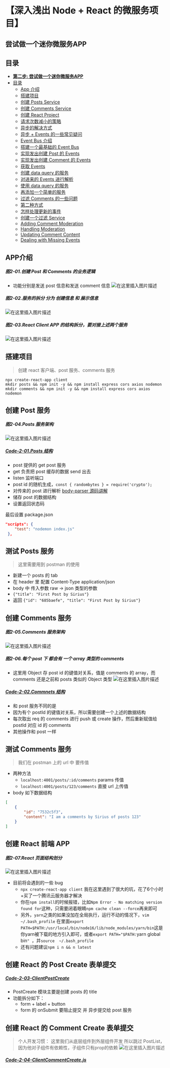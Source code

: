 
# 【深入浅出 Node + React 的微服务项目】
## 尝试做一个迷你微服务APP
## 目录

- [**第二步: 尝试做一个迷你微服务APP**](#微服务的基本知识)
- [目录](#目录)
  - [App 介绍](#app-介绍)
  - [搭建项目](#搭建项目)
  - [创建 Posts Service](#posts-service-creation)
  - [创建 Comments Service](#implementing-a-comments-service)
  - [创建 React Project](#react-project-setup)
  - [请求次数减小的策略](#request-minimization-strategies)
  - [异步的解决方式](#an-async-solution)
  - [异步 + Events 的一些常见疑问](#common-questions-around-async-events)
  - [Event Bus 介绍](#event-bus-overview)
  - [搭建一个最基础的 Event Bus](#a-basic-event-bus-implementation)
  - [实现发出创建 Post 的 Events](#emitting-post-creation-events)
  - [实现发出创建 Comment 的 Events](#emitting-comment-creation-events)
  - [获取 Events](#receiving-events)
  - [创建 data query 的服务](#creating-the-data-query-service)
  - [对进来的 Events 进行解析](#parsing-incoming-events)
  - [使用 data query 的服务](#using-the-query-service)
  - [再添加一个简单的服务](#adding-a-simple-feature)
  - [过滤 Comments 的一些问题](#issues-with-comment-filtering)
  - [第二种方式](#a-second-approach)
  - [怎样处理更新的事件](#how-to-handle-resource-updates)
  - [创建一个过滤 Service](#creating-the-moderation-service)
  - [Adding Comment Moderation](#adding-comment-moderation)
  - [Handling Moderation](#handling-moderation)
  - [Updating Comment Content](#updating-comment-content)
  - [Dealing with Missing Events](#dealing-with-missing-events)

## APP介绍
##### 图2-01.创建 Post 和 Comments 的业务逻辑
- 功能分别是发送 post 信息和发送 comment 信息
![在这里插入图片描述](https://img-blog.csdnimg.cn/66b75402ea6e4eb6b66c9491ab2b54ef.png?x-oss-process=image/watermark,type_d3F5LXplbmhlaQ,shadow_50,text_Q1NETiBA5ZeoU2lyaXVz,size_20,color_FFFFFF,t_70,g_se,x_16)
##### 图2-02.服务的拆分 分为 创建信息 和 展示信息
![在这里插入图片描述](https://img-blog.csdnimg.cn/24dacf27b3a14351bd5ee91bc6025b99.png?x-oss-process=image/watermark,type_d3F5LXplbmhlaQ,shadow_50,text_Q1NETiBA5ZeoU2lyaXVz,size_20,color_FFFFFF,t_70,g_se,x_16)
##### 图2-03.React Client APP 的结构拆分，要对接上述两个服务
![在这里插入图片描述](https://img-blog.csdnimg.cn/6a35a93ad8bc4066a95aead98462666b.png?x-oss-process=image/watermark,type_d3F5LXplbmhlaQ,shadow_50,text_Q1NETiBA5ZeoU2lyaXVz,size_20,color_FFFFFF,t_70,g_se,x_16)
## 搭建项目
> 创建 react 客户端、post 服务、comments 服务
```shell
npx create-react-app client
mkdir posts && npm init -y && npm install express cors axios nodemon
mkdir comments && npm init -y && npm install express cors axios nodemon
```
## 创建 Post 服务
##### 图2-04.Posts 服务架构
![在这里插入图片描述](https://img-blog.csdnimg.cn/d6126ebd45ba40e4b4afefb009473b0a.png?x-oss-process=image/watermark,type_d3F5LXplbmhlaQ,shadow_50,text_Q1NETiBA5ZeoU2lyaXVz,size_20,color_FFFFFF,t_70,g_se,x_16)
##### [Code-2-01.Posts 结构](./doc/code-2-01-Posts.js)
- post 提供的 get post 服务
- get 负责把 post 缓存的数据 send 出去
-  listen 监听端口
- post id 的随机生成，`const { randombytes } = require('crypto');`
- 对传来的 post 进行解析 [body-parser 源码讲解](https://zhuanlan.zhihu.com/p/78482006)
- 储存 post 的数据结构
- 设置返回状态码

最后设置 package.json

```json
"scripts": {
    "test": "nodemon index.js"
 },
```

## 测试 Posts 服务
> 这里需要用到 postman 的使用
- 新建一个 posts 的 tab
- 在 header 里 配置 Content-Type application/json
- body 中 传入参数 raw -> json 类型的参数
- `{"title": "First Post by Sirius"}`
- 返回 `{"id": "685baefe", "title": "First Post by Sirius"}`

## 创建 Comments 服务
##### 图2-05.Comments 服务架构
![在这里插入图片描述](https://img-blog.csdnimg.cn/622dbac56d024cf88bd32af3c94a1d65.png?x-oss-process=image/watermark,type_d3F5LXplbmhlaQ,shadow_50,text_Q1NETiBA5ZeoU2lyaXVz,size_20,color_FFFFFF,t_70,g_se,x_16)
##### 图2-06.每个 post 下 都会有 一个 array 类型的 comments
- 这里用 Object 存 post id 的键值对关系，值是 comments 的 array，而 comments 还是之前和 posts 类似的 Object 类型
![在这里插入图片描述](https://img-blog.csdnimg.cn/df63f1495e694ffe884fb5ce538f0cd8.png?x-oss-process=image/watermark,type_d3F5LXplbmhlaQ,shadow_50,text_Q1NETiBA5ZeoU2lyaXVz,size_20,color_FFFFFF,t_70,g_se,x_16)
##### [Code-2-02.Commnets 结构](./doc/code-2-02-Comments.js)
- 和 post 服务不同的是 
- 因为有个 postId 的键值对关系，所以需要创建一个上述的数据结构
- 每次取出 req 的 comments 进行 push 或 create 操作，然后重新赋值给 postId 对应 id 的 comments
- 其他操作和 post 一样

## 测试 Comments 服务
> 我们在 postman 上的 url 中 要传值
- 两种方法
	-  `localhost:4001/posts/:id/comments` params 传值
	- `localhost:4001/posts/123/comments` 直接 url 上传值
- body 如下数据结构
```json
[
    {
        "id": "7532c5f3",
        "content": "I am a comments by Sirius of posts 123"
    }
]
```

## 创建 React 前端 APP
##### 图2-07.React 页面结构划分
![在这里插入图片描述](https://img-blog.csdnimg.cn/f80d4ca9455c46159aa27b509dfe8283.png?x-oss-process=image/watermark,type_d3F5LXplbmhlaQ,shadow_50,text_Q1NETiBA5ZeoU2lyaXVz,size_20,color_FFFFFF,t_70,g_se,x_16)
- 目前将会遇到的一些 bug
	- `npx create-react-app client` 我在这里遇到了很大的坑，花了6个小时+买了一个腾讯云服务器才解决
	- 你在`npm install`的时候报错，比如`Npm Error - No matching version found for`这种，只需要闭着眼睛`npm cache clean --force`再来即可
	- 另外，`yarn`之类的如果没加在全局执行，运行不动的情况下，`vim ~/.bash_profile` 在里面`export PATH=$PATH:/usr/local/bin/node16/lib/node_modules/yarn/bin`这是你yarn被下载的地方引入即可，或者`export PATH="$PATH:`yarn global bin`"
	`，并`source  ~/.bash_profile`
	- 还有问题建议`npm i n && n latest`
## 创建 React 的 Post Create 表单提交
##### [Code-2-03-ClientPostCreate](./doc/code-2-03-ClientPostCreate.js)
- PostCreate 模块主要是创建 posts 的 title
- 功能拆分如下：
	- form + label + button
	- form 的 onSubmit 要阻止提交 并 异步提交给 post 服务

## 创建 React 的 Comment Create 表单提交
> 个人开发习惯：
> 	这里我们从底层组件到外层组件开发
> 所以跳过 PostList，因为他对子组件有依赖性，子组件只有prop的依赖
> ![在这里插入图片描述](https://img-blog.csdnimg.cn/2d31ec60923c4499863d7d53bdc5fe57.png?x-oss-process=image/watermark,type_d3F5LXplbmhlaQ,shadow_50,text_Q1NETiBA5ZeoU2lyaXVz,size_20,color_FFFFFF,t_70,g_se,x_16)
##### [Code-2-04-ClientCommentCreate.js](./doc/code-2-04-ClientCommentCreate.js)